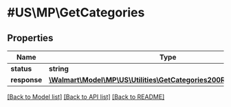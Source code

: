 # #US\MP\GetCategories

## Properties

Name | Type | Description | Notes
------------ | ------------- | ------------- | -------------
**status** | **string** |  | [optional]
**response** | [**\Walmart\Model\MP\US\Utilities\GetCategories200ResponseResponse**](GetCategories200ResponseResponse.md) |  | [optional]


[[Back to Model list]](../) [[Back to API list]](../../Api/US/MP) [[Back to README]](../../README.md)
